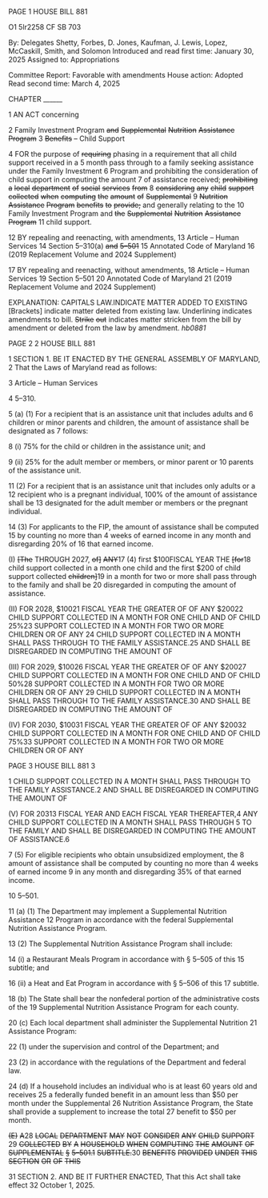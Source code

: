 PAGE 1
HOUSE BILL 881

O1 5lr2258
CF SB 703

By: Delegates Shetty, Forbes, D. Jones, Kaufman, J. Lewis, Lopez, McCaskill,
Smith, and Solomon
Introduced and read first time: January 30, 2025
Assigned to: Appropriations

Committee Report: Favorable with amendments
House action: Adopted
Read second time: March 4, 2025

CHAPTER ______

1 AN ACT concerning

2 Family Investment Program ~~and~~ ~~Supplemental~~ ~~Nutrition~~ ~~Assistance~~ ~~Program~~
3 ~~Benefits~~ – Child Support

4 FOR the purpose of ~~requiring~~ phasing in a requirement that all child support received in a
5 month pass through to a family seeking assistance under the Family Investment
6 Program and prohibiting the consideration of child support in computing the amount
7 of assistance received; ~~prohibiting~~ ~~a~~ ~~local~~ ~~department~~ ~~of~~ ~~social~~ ~~services~~ ~~from~~
8 ~~considering~~ ~~any~~ ~~child~~ ~~support~~ ~~collected~~ ~~when~~ ~~computing~~ ~~the~~ ~~amount~~ ~~of~~ ~~Supplemental~~
9 ~~Nutrition~~ ~~Assistance~~ ~~Program~~ ~~benefits~~ ~~to~~ ~~provide;~~ and generally relating to the
10 Family Investment Program and ~~the~~ ~~Supplemental~~ ~~Nutrition~~ ~~Assistance~~ ~~Program~~
11 child support.

12 BY repealing and reenacting, with amendments,
13 Article – Human Services
14 Section 5–310(a) ~~and~~ ~~5–501~~
15 Annotated Code of Maryland
16 (2019 Replacement Volume and 2024 Supplement)

17 BY repealing and reenacting, without amendments,
18 Article – Human Services
19 Section 5–501
20 Annotated Code of Maryland
21 (2019 Replacement Volume and 2024 Supplement)

EXPLANATION: CAPITALS LAW.INDICATE MATTER ADDED TO EXISTING
[Brackets] indicate matter deleted from existing law.
Underlining indicates amendments to bill.
~~Strike~~ ~~out~~ indicates matter stricken from the bill by amendment or deleted from the law by
amendment. *hb0881*

PAGE 2
2 HOUSE BILL 881

1 SECTION 1. BE IT ENACTED BY THE GENERAL ASSEMBLY OF MARYLAND,
2 That the Laws of Maryland read as follows:

3 Article – Human Services

4 5–310.

5 (a) (1) For a recipient that is an assistance unit that includes adults and
6 children or minor parents and children, the amount of assistance shall be designated as
7 follows:

8 (i) 75% for the child or children in the assistance unit; and

9 (ii) 25% for the adult member or members, or minor parent or
10 parents of the assistance unit.

11 (2) For a recipient that is an assistance unit that includes only adults or a
12 recipient who is a pregnant individual, 100% of the amount of assistance shall be
13 designated for the adult member or members or the pregnant individual.

14 (3) For applicants to the FIP, the amount of assistance shall be computed
15 by counting no more than 4 weeks of earned income in any month and disregarding 20% of
16 that earned income.

(I) ~~[The~~ THROUGH 2027, ~~of]~~ ~~ANY~~17 (4) first $100FISCAL YEAR THE
~~[for~~18 child support collected in a month one child and the first $200 of child support collected
~~children]~~19 in a month for two or more shall pass through to the family and shall be
20 disregarded in computing the amount of assistance.

(II) FOR 2028, $10021 FISCAL YEAR THE GREATER OF OF ANY
$20022 CHILD SUPPORT COLLECTED IN A MONTH FOR ONE CHILD AND OF CHILD
25%23 SUPPORT COLLECTED IN A MONTH FOR TWO OR MORE CHILDREN OR OF ANY
24 CHILD SUPPORT COLLECTED IN A MONTH SHALL PASS THROUGH TO THE FAMILY
ASSISTANCE.25 AND SHALL BE DISREGARDED IN COMPUTING THE AMOUNT OF

(III) FOR 2029, $10026 FISCAL YEAR THE GREATER OF OF ANY
$20027 CHILD SUPPORT COLLECTED IN A MONTH FOR ONE CHILD AND OF CHILD
50%28 SUPPORT COLLECTED IN A MONTH FOR TWO OR MORE CHILDREN OR OF ANY
29 CHILD SUPPORT COLLECTED IN A MONTH SHALL PASS THROUGH TO THE FAMILY
ASSISTANCE.30 AND SHALL BE DISREGARDED IN COMPUTING THE AMOUNT OF

(IV) FOR 2030, $10031 FISCAL YEAR THE GREATER OF OF ANY
$20032 CHILD SUPPORT COLLECTED IN A MONTH FOR ONE CHILD AND OF CHILD
75%33 SUPPORT COLLECTED IN A MONTH FOR TWO OR MORE CHILDREN OR OF ANY

PAGE 3
HOUSE BILL 881 3

1 CHILD SUPPORT COLLECTED IN A MONTH SHALL PASS THROUGH TO THE FAMILY
ASSISTANCE.2 AND SHALL BE DISREGARDED IN COMPUTING THE AMOUNT OF

(V) FOR 20313 FISCAL YEAR AND EACH FISCAL YEAR
THEREAFTER,4 ANY CHILD SUPPORT COLLECTED IN A MONTH SHALL PASS THROUGH
5 TO THE FAMILY AND SHALL BE DISREGARDED IN COMPUTING THE AMOUNT OF
ASSISTANCE.6

7 (5) For eligible recipients who obtain unsubsidized employment, the
8 amount of assistance shall be computed by counting no more than 4 weeks of earned income
9 in any month and disregarding 35% of that earned income.

10 5–501.

11 (a) (1) The Department may implement a Supplemental Nutrition Assistance
12 Program in accordance with the federal Supplemental Nutrition Assistance Program.

13 (2) The Supplemental Nutrition Assistance Program shall include:

14 (i) a Restaurant Meals Program in accordance with § 5–505 of this
15 subtitle; and

16 (ii) a Heat and Eat Program in accordance with § 5–506 of this
17 subtitle.

18 (b) The State shall bear the nonfederal portion of the administrative costs of the
19 Supplemental Nutrition Assistance Program for each county.

20 (c) Each local department shall administer the Supplemental Nutrition
21 Assistance Program:

22 (1) under the supervision and control of the Department; and

23 (2) in accordance with the regulations of the Department and federal law.

24 (d) If a household includes an individual who is at least 60 years old and receives
25 a federally funded benefit in an amount less than $50 per month under the Supplemental
26 Nutrition Assistance Program, the State shall provide a supplement to increase the total
27 benefit to $50 per month.

~~(E)~~ ~~A~~28 ~~LOCAL~~ ~~DEPARTMENT~~ ~~MAY~~ ~~NOT~~ ~~CONSIDER~~ ~~ANY~~ ~~CHILD~~ ~~SUPPORT~~
29 ~~COLLECTED~~ ~~BY~~ ~~A~~ ~~HOUSEHOLD~~ ~~WHEN~~ ~~COMPUTING~~ ~~THE~~ ~~AMOUNT~~ ~~OF~~ ~~SUPPLEMENTAL~~
~~§~~ ~~5–501.1~~ ~~SUBTITLE.~~30 ~~BENEFITS~~ ~~PROVIDED~~ ~~UNDER~~ ~~THIS~~ ~~SECTION~~ ~~OR~~ ~~OF~~ ~~THIS~~

31 SECTION 2. AND BE IT FURTHER ENACTED, That this Act shall take effect
32 October 1, 2025.